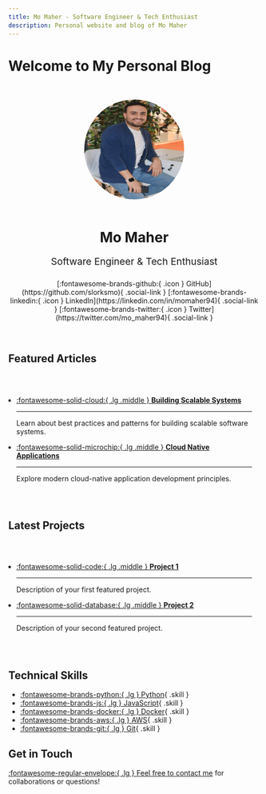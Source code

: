 ```yaml
---
title: Mo Maher - Software Engineer & Tech Enthusiast
description: Personal website and blog of Mo Maher
---
```


# Welcome to My Personal Blog

<div class="hero">
    <div class="hero-content">
        <img src="assets/images/profile.jpg" alt="Mo Maher" class="profile-image">
        <h1>Mo Maher</h1>
        <p class="subtitle">Software Engineer & Tech Enthusiast</p>
        <div class="social-links">
            [:fontawesome-brands-github:{ .icon } GitHub](https://github.com/slorksmo){ .social-link }
            [:fontawesome-brands-linkedin:{ .icon } LinkedIn](https://linkedin.com/in/momaher94){ .social-link }
            [:fontawesome-brands-twitter:{ .icon } Twitter](https://twitter.com/mo_maher94){ .social-link }
        </div>
    </div>
</div>

## Featured Articles

<div class="grid cards" markdown>

- [:fontawesome-solid-cloud:{ .lg .middle } __Building Scalable Systems__](blog/posts/building-scalable-systems.md)

    ---
    Learn about best practices and patterns for building scalable software systems.

- [:fontawesome-solid-microchip:{ .lg .middle } __Cloud Native Applications__](blog/posts/cloud-native-apps.md)

    ---
    Explore modern cloud-native application development principles.

</div>

## Latest Projects

<div class="grid cards" markdown>

- [:fontawesome-solid-code:{ .lg .middle } __Project 1__](portfolio/project1.md)

    ---
    Description of your first featured project.

- [:fontawesome-solid-database:{ .lg .middle } __Project 2__](portfolio/project2.md)

    ---
    Description of your second featured project.

</div>

## Technical Skills

- [:fontawesome-brands-python:{ .lg } Python](){ .skill }
- [:fontawesome-brands-js:{ .lg } JavaScript](){ .skill }
- [:fontawesome-brands-docker:{ .lg } Docker](){ .skill }
- [:fontawesome-brands-aws:{ .lg } AWS](){ .skill }
- [:fontawesome-brands-git:{ .lg } Git](){ .skill }

## Get in Touch

[:fontawesome-regular-envelope:{ .lg } Feel free to contact me](contact.md) for collaborations or questions!

<style>
.hero {
    text-align: center;
    padding: 2rem 0;
}

.hero-content {
    max-width: 800px;
    margin: 0 auto;
}

.profile-image {
    width: 200px;
    height: 200px;
    border-radius: 50%;
    margin-bottom: 1rem;
}

.subtitle {
    font-size: 1.2rem;
    color: var(--md-default-fg-color--light);
    margin-bottom: 1.5rem;
}

.social-links {
    display: flex;
    justify-content: center;
    gap: 1.5rem;
    margin-top: 1rem;
}

.social-link {
    color: var(--md-default-fg-color--light);
    text-decoration: none;
    transition: color 0.2s;
}

.social-link:hover {
    color: var(--md-primary-fg-color);
}

.icon {
    margin-right: 0.5rem;
}

.lg {
    font-size: 1.5rem;
}

.middle {
    vertical-align: middle;
}

.skill {
    display: inline-block;
    margin: 0.5rem;
    padding: 0.5rem 1rem;
    background: var(--md-code-bg-color);
    border-radius: 4px;
    text-decoration: none;
    color: var(--md-default-fg-color);
}

.skill:hover {
    background: var(--md-code-fg-color);
    color: var(--md-code-bg-color);
}

.grid.cards {
    display: grid;
    grid-template-columns: repeat(auto-fit, minmax(300px, 1fr));
    gap: 1rem;
    margin: 1rem 0;
}

.grid.cards > * {
    border: 1px solid var(--md-default-fg-color--lightest);
    border-radius: 0.5rem;
    padding: 1rem;
}
</style>
